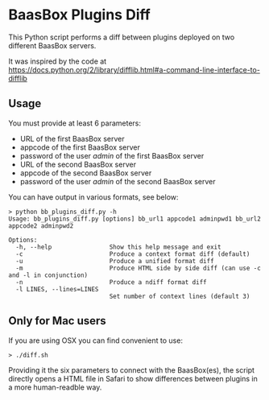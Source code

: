 # BaasBox Plugins Diff

This Python script performs a diff between plugins deployed on two different BaasBox servers.

It was inspired by the code at https://docs.python.org/2/library/difflib.html#a-command-line-interface-to-difflib

## Usage

You must provide at least 6 parameters:

+ URL of the first BaasBox server
+ appcode of the first BaasBox server
+ password of the user _admin_ of the first BaasBox server
+ URL of the second BaasBox server
+ appcode of the second BaasBox server
+ password of the user _admin_ of the second BaasBox server

You can have output in various formats, see below:

```shell
> python bb_plugins_diff.py -h
Usage: bb_plugins_diff.py [options] bb_url1 appcode1 adminpwd1 bb_url2 appcode2 adminpwd2

Options:
  -h, --help				Show this help message and exit
  -c						Produce a context format diff (default)
  -u						Produce a unified format diff
  -m						Produce HTML side by side diff (can use -c and -l in conjunction)
  -n						Produce a ndiff format diff
  -l LINES, --lines=LINES
							Set number of context lines (default 3)
```

## Only for Mac users

If you are using OSX you can find convenient to use:

```shell
> ./diff.sh 
```

Providing it the six parameters to connect with the BaasBox(es), the script directly opens a HTML file in Safari to show differences between plugins in a more human-readble way.

